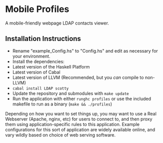 # Mobile Profiles
A mobile-friendly webpage LDAP contacts viewer.

## Installation Instructions
* Rename "example_Config.hs" to "Config.hs" and edit as necessary for your 
environment.
* Install the dependencies:
 * Latest version of the Haskell Platform
 * Latest version of Cabal
 * Latest version of LLVM (Recommended, but you *can* compile to non-LLVM)
 * `cabal install LDAP scotty`
* Update the repository and submodules with `make update`
* Run the application with either `runghc profiles` or use the included 
makefile to run as a binary (`make && ./profiles`)


Depending on how you want to set things up, you may want to use a Real 
Webserver (Apache, nginx, etc) for users to connect to, and then proxy them 
using application-specific rules to this application. Example configurations 
for this sort of application are widely available online, and vary wildly 
based on choice of web serving software.


